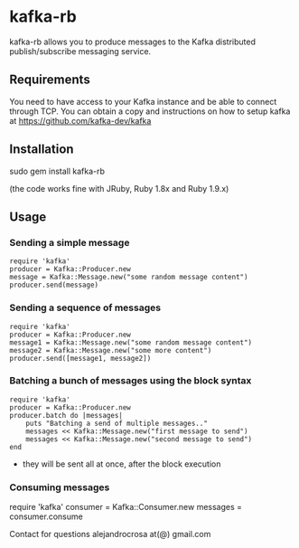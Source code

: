 # kafka-rb
kafka-rb allows you to produce messages to the Kafka distributed publish/subscribe messaging service.

## Requirements
You need to have access to your Kafka instance and be able to connect through TCP. You can obtain a copy and instructions on how to setup kafka at https://github.com/kafka-dev/kafka

## Installation
sudo gem install kafka-rb

(the code works fine with JRuby, Ruby 1.8x and Ruby 1.9.x)

## Usage

### Sending a simple message

    require 'kafka'
    producer = Kafka::Producer.new
    message = Kafka::Message.new("some random message content")
    producer.send(message)

### Sending a sequence of messages

    require 'kafka'
    producer = Kafka::Producer.new
    message1 = Kafka::Message.new("some random message content")
    message2 = Kafka::Message.new("some more content")
    producer.send([message1, message2])

### Batching a bunch of messages using the block syntax

    require 'kafka'
    producer = Kafka::Producer.new
    producer.batch do |messages|
        puts "Batching a send of multiple messages.."
        messages << Kafka::Message.new("first message to send")
        messages << Kafka::Message.new("second message to send")
    end

* they will be sent all at once, after the block execution

### Consuming messages

  require 'kafka'
  consumer = Kafka::Consumer.new
  messages = consumer.consume


Contact for questions
alejandrocrosa at(@) gmail.com
